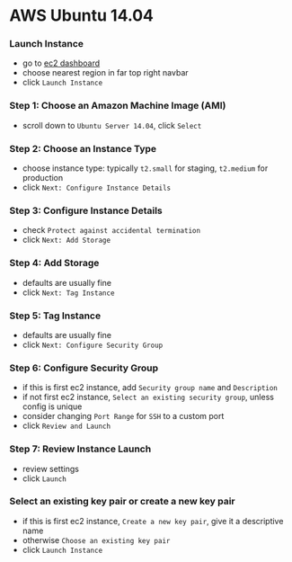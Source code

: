 # AWS Ubuntu 14.04

### Launch Instance
- go to [ec2 dashboard](https://console.aws.amazon.com/ec2)
- choose nearest region in far top right navbar
- click `Launch Instance`

### Step 1: Choose an Amazon Machine Image (AMI)
- scroll down to `Ubuntu Server 14.04`, click `Select`

### Step 2: Choose an Instance Type
- choose instance type: typically `t2.small` for staging, `t2.medium` for production
- click `Next: Configure Instance Details`

### Step 3: Configure Instance Details
- check `Protect against accidental termination`
- click `Next: Add Storage`

### Step 4: Add Storage
- defaults are usually fine
- click ``Next: Tag Instance``

### Step 5: Tag Instance
- defaults are usually fine
- click `Next: Configure Security Group`

### Step 6: Configure Security Group
- if this is first ec2 instance, add `Security group name` and `Description`
- if not first ec2 instance, `Select an existing security group`, unless config is unique
- consider changing `Port Range` for `SSH` to a custom port
- click `Review and Launch`

### Step 7: Review Instance Launch
- review settings
- click `Launch`

### Select an existing key pair or create a new key pair
- if this is first ec2 instance, `Create a new key pair`, give it a descriptive name
- otherwise `Choose an existing key pair`
- click `Launch Instance`
